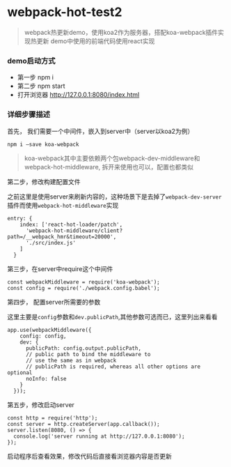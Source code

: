 # webpack-hot-test2
> webpack热更新demo，使用koa2作为服务器，搭配koa-webpack插件实现热更新
> demo中使用的前端代码使用react实现

### demo启动方式
- 第一步 npm i
- 第二步 npm start
- 打开浏览器 http://127.0.0.1:8080/index.html

### 详细步骤描述
首先， 我们需要一个中间件，嵌入到server中（server以koa2为例）

```
npm i —save koa-webpack
```

> koa-webpack其中主要依赖两个包webpack-dev-middleware和webpack-hot-middleware, 拆开来使用也可以，配置也都类似

第二步，修改构建配置文件

之前这里是使用server来刷新内容的，这种场景下是去掉了`webpack-dev-server`插件而使用`webpack-hot-middleware`实现

```
entry: {
    index: ['react-hot-loader/patch',
      'webpack-hot-middleware/client?path=/__webpack_hmr&timeout=20000',
      './src/index.js'
    ]
  }
```

第三步，在server中require这个中间件

```
const webpackMiddleware = require('koa-webpack');
const config = require('./webpack.config.babel');
```

第四步， 配置server所需要的参数

这里主要是`config`参数和`dev.publicPath`,其他参数可选而已，这里列出来看看

```
app.use(webpackMiddleware({
    config: config,
    dev: {
      publicPath: config.output.publicPath,
      // public path to bind the middleware to
      // use the same as in webpack
      // publicPath is required, whereas all other options are optional
      noInfo: false
    }
  }));
```

第五步，修改启动server

```
const http = require('http');
const server = http.createServer(app.callback());
server.listen(8080, () => {
  console.log('server running at http://127.0.0.1:8080');
});
```

启动程序后查看效果，修改代码后直接看浏览器内容是否更新
